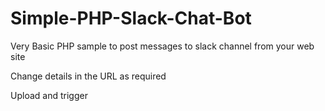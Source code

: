 # Simple-PHP-Slack-Chat-Bot
Very Basic PHP sample to post messages to slack channel from your web site

Change details in the URL as required

Upload and trigger
